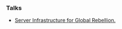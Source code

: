 ### Talks

- [ Server Infrastructure for Global Rebellion.](https://media.ccc.de/v/36c3-11008-server_infrastructure_for_global_rebellion)
